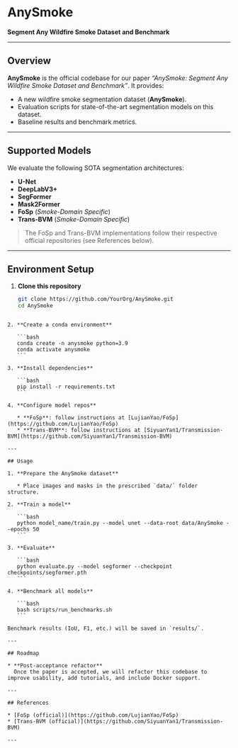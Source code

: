 # AnySmoke

**Segment Any Wildfire Smoke Dataset and Benchmark**

---

## Overview

**AnySmoke** is the official codebase for our paper _“AnySmoke: Segment Any Wildfire Smoke Dataset and Benchmark”_. It provides:

- A new wildfire smoke segmentation dataset (**AnySmoke**).
- Evaluation scripts for state-of-the-art segmentation models on this dataset.
- Baseline results and benchmark metrics.

---

## Supported Models

We evaluate the following SOTA segmentation architectures:

- **U-Net**
- **DeepLabV3+**
- **SegFormer**
- **Mask2Former**
- **FoSp** (_Smoke-Domain Specific_)  
- **Trans-BVM** (_Smoke-Domain Specific_)

> The FoSp and Trans-BVM implementations follow their respective official repositories (see References below).

---

## Environment Setup

1. **Clone this repository**  
   ```bash
   git clone https://github.com/YourOrg/AnySmoke.git
   cd AnySmoke
````

2. **Create a conda environment**

   ```bash
   conda create -n anysmoke python=3.9
   conda activate anysmoke
   ```

3. **Install dependencies**

   ```bash
   pip install -r requirements.txt
   ```

4. **Configure model repos**

   * **FoSp**: follow instructions at [LujianYao/FoSp](https://github.com/LujianYao/FoSp)
   * **Trans-BVM**: follow instructions at [SiyuanYan1/Transmission-BVM](https://github.com/SiyuanYan1/Transmission-BVM)

---

## Usage

1. **Prepare the AnySmoke dataset**

   * Place images and masks in the prescribed `data/` folder structure.

2. **Train a model**

   ```bash
   python model_name/train.py --model unet --data-root data/AnySmoke --epochs 50
   ```

3. **Evaluate**

   ```bash
   python evaluate.py --model segformer --checkpoint checkpoints/segformer.pth
   ```

4. **Benchmark all models**

   ```bash
   bash scripts/run_benchmarks.sh
   ```

Benchmark results (IoU, F1, etc.) will be saved in `results/`.

---

## Roadmap

* **Post-acceptance refactor**
  Once the paper is accepted, we will refactor this codebase to improve usability, add tutorials, and include Docker support.

---

## References

* [FoSp (official)](https://github.com/LujianYao/FoSp)
* [Trans-BVM (official)](https://github.com/SiyuanYan1/Transmission-BVM)

---

